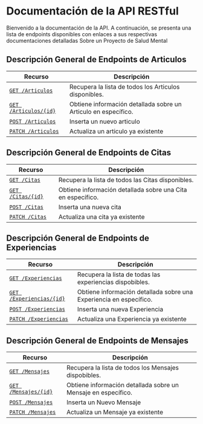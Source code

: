 # Documentación de la API RESTful

Bienvenido a la documentación de la API. A continuación, se presenta una lista
de endpoints disponibles con enlaces a sus respectivas documentaciones detalladas
Sobre un Proyecto de Salud Mental

## Descripción General de Endpoints de Articulos

|                         Recurso                                                 | Descripción |
| ------------------------------------------------------------- | ------------------------------------------------------- |
| [`GET /Articulos`](./endpoints//get-Articulos.md)             | Recupera la lista de todos los Articulos disponibles. |
| [`GET /Articulos/{id}`](./endpoints//get-Articulos-id.md)     | Obtiene información detallada sobre un Articulo en específico. |
| [`POST /Articulos`](./endpoints//post-Articulos.md)           | Inserta un nuevo articulo |
| [`PATCH /Articulos`](./endpoints//patch-Articulos.md)         | Actualiza un articulo ya existente |


## Descripción General de Endpoints de Citas

|                         Recurso                                                 | Descripción |
| ------------------------------------------------------------- | ------------------------------------------------------- |
| [`GET /Citas`](./endpoints//get-Citas.md)             | Recupera la lista de todos las Citas disponibles. |
| [`GET /Citas/{id}`](./endpoints//get-Citas-id.md)     | Obtiene información detallada sobre una Cita en específico. |
| [`POST /Citas`](./endpoints//post-Citas.md)           | Inserta una nueva cita |
| [`PATCH /Citas`](./endpoints//patch-Citas.md)         | Actualiza una cita ya existente |


## Descripción General de Endpoints de Experiencias

|                         Recurso                                                 | Descripción |
| ------------------------------------------------------------- | ------------------------------------------------------- |
| [`GET /Experiencias`](./endpoints//get-Experiencias.md)             | Recupera la lista de todas las experiencias dispobibles. |
| [`GET /Experiencias/{id}`](./endpoints//get-Experiencias-id.md)     | Obtiene información detallada sobre una Experiencia en específico. |
| [`POST /Experiencias`](./endpoints//post-Experiencias.md)           | Inserta una nueva Experiencia |
| [`PATCH /Experiencias`](./endpoints//patch-Experiencias.md)         | Actualiza una Experiencia ya existente |


## Descripción General de Endpoints de Mensajes

|                         Recurso                                                 | Descripción |
| ------------------------------------------------------------- | ------------------------------------------------------- |
| [`GET /Mensajes`](./endpoints//get-Mensajes.md)             | Recupera la lista de todos los Mensajes dispobibles. |
| [`GET /Mensajes/{id}`](./endpoints//get-Mensajes-id.md)     | Obtiene información detallada sobre un Mensaje en específico. |
| [`POST /Mensajes`](./endpoints//post-Mensajes.md)           | Inserta un Nuevo Mensaje|
| [`PATCH /Mensajes`](./endpoints//patch-Mensajes.md)         | Actualiza un Mensaje ya existente |




